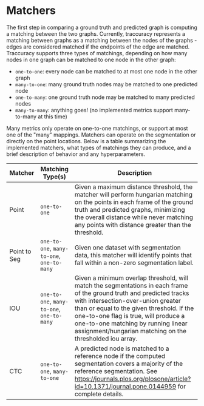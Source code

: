 # Matchers

The first step in comparing a ground truth and predicted graph is computing a matching
between the two graphs. Currently, traccuracy represents a matching between graphs
as a matching between the nodes of the graphs - edges are considered matched if the
endpoints of the edge are matched. Traccuracy supports three types of matchings, depending
on how many nodes in one graph can be matched to one node in the other graph: 

* `one-to-one`: every node can be matched to at most one node in the other graph
* `many-to-one`: many ground truth nodes may be matched to one predicted node
* `one-to-many`: one ground truth node may be matched to many predicted nodes
* `many-to-many`: anything goes! (no implemented metrics support many-to-many at this time)

Many metrics only operate on one-to-one matchings, or support at most one of the "many"
mappings. Matchers can operate on the segmentation or directly on the point locations.
Below is a table summarizing the implemented matchers, what types of matchings
they can produce, and a brief description of behavior and any hyperparameters.

| Matcher | Matching Type(s) | Description |
----------|------------------|-------------
| Point | `one-to-one`  |  Given a maximum distance threshold, the matcher will perform hungarian matching on the points in each frame of the ground truth and predicted graphs, minimizing the overall distance while never matching any points with distance greater than the threshold. |
| Point to Seg| `one-to-one`, `many-to-one`, `one-to-many` | Given one dataset with segmentation data, this matcher will identify points that fall within a non-zero segmentation label. |
| IOU | `one-to-one`, `many-to-one`, `one-to-many` | Given a minimum overlap threshold, will match the segmentations in each frame of the ground truth and predicted tracks with  intersection-over-union greater than or equal to the given threshold. If the one-to-one flag is true, will produce a one-to-one matching by running linear assignment/hungarian matching on the thresholded iou array. |
| CTC | `one-to-one`, `many-to-one` | A predicted node is matched to a reference node if the computed segmentation covers a majority of the reference segmentation. See https://journals.plos.org/plosone/article?id=10.1371/journal.pone.0144959 for complete details. |
